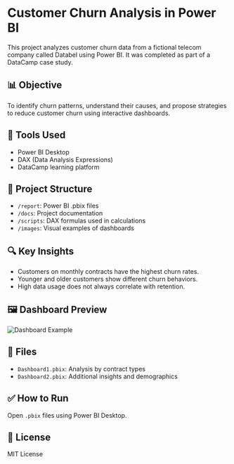 # Customer Churn Analysis in Power BI

This project analyzes customer churn data from a fictional telecom company called Databel using Power BI. It was completed as part of a DataCamp case study.

## 📊 Objective
To identify churn patterns, understand their causes, and propose strategies to reduce customer churn using interactive dashboards.

## 🔧 Tools Used
- Power BI Desktop
- DAX (Data Analysis Expressions)
- DataCamp learning platform

## 📁 Project Structure
- `/report`: Power BI .pbix files
- `/docs`: Project documentation
- `/scripts`: DAX formulas used in calculations
- `/images`: Visual examples of dashboards

## 🔍 Key Insights
- Customers on monthly contracts have the highest churn rates.
- Younger and older customers show different churn behaviors.
- High data usage does not always correlate with retention.

## 🖼 Dashboard Preview
![Dashboard Example](images/Dashboard2_1.png)

## 📂 Files
- `Dashboard1.pbix`: Analysis by contract types
- `Dashboard2.pbix`: Additional insights and demographics

## ✅ How to Run
Open `.pbix` files using Power BI Desktop.

## 📄 License
MIT License
